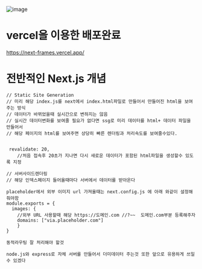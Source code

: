 ![image](https://user-images.githubusercontent.com/52556956/151675962-96561f0a-8772-4ad5-8db8-d0b3e53bc726.png)


# vercel을 이용한 배포완료 
https://next-frames.vercel.app/

# 전반적인 Next.js 개념
```
// Static Site Generation
// 미리 해당 index.js를 next에서 index.html파일로 만들어서 만들어진 html을 보여주는 방식
// 데이터가 바뀌었을때 실시간으로 변하지는 않음
// 실시간 데이터변화를 보여줄 필요가 없다면 ssg로 미리 데이터를 html+ 데이터 파일을 만들어서
// 해당 페이지의 html를 보여주면 상당히 빠른 렌더링과 처리속도를 보여줄수있다.
```
```

 revalidate: 20,
    //처음 접속후 20초가 지나면 다시 새로운 데이터가 포함된 html파일을 생성할수 있도록 지정
```
```
// 서버사이드렌더링
// 해당 인덱스페이지 들어올때마다 서버에서 데이터를 받아온다
```

```
placeholder에서 외부 이미지 url 가져올때는 next.config.js 에 아래 와같이 설정해줘야함 
module.exports = {
  images: {
    //외부 URL 사용할때 해당 https://도메인.com //?~~  도메인.com부분 등록해주자
    domains: ["via.placeholder.com"]
    }
}
```

```
동적라우팅 잘 처리해야 할것 

node.js와 express로 자체 서버를 만들어서 더미데이터 주는것 또한 앞으로 유용하게 쓰일수 있겠다
```



